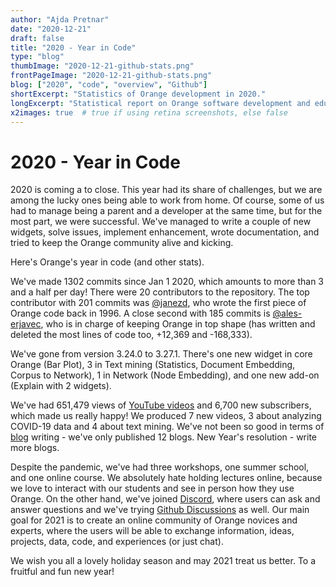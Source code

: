 ```yaml
---
author: "Ajda Pretnar"
date: "2020-12-21"
draft: false
title: "2020 - Year in Code"
type: "blog"
thumbImage: "2020-12-21-github-stats.png"
frontPageImage: "2020-12-21-github-stats.png"
blog: ["2020", "code", "overview", "Github"]
shortExcerpt: "Statistics of Orange development in 2020."
longExcerpt: "Statistical report on Orange software development and educational content for 2020."
x2images: true  # true if using retina screenshots, else false
---
```


# 2020 - Year in Code

2020 is coming a to close. This year had its share of challenges, but we are among the lucky ones being able to work from home. Of course, some of us had to manage being a parent and a developer at the same time, but for the most part, we were successful. We've managed to write a couple of new widgets, solve issues, implement enhancement, wrote documentation, and tried to keep the Orange community alive and kicking.

Here's Orange's year in code (and other stats).

We've made 1302 commits since Jan 1 2020, which amounts to more than 3 and a half per day! There were 20 contributors to the repository. The top contributor with 201 commits was [@janezd](https://github.com/janezd), who wrote the first piece of Orange code back in 1996. A close second with 185 commits is [@ales-erjavec](https://github.com/ales-erjavec), who is in charge of keeping Orange in top shape (has written and deleted the most lines of code too, +12,369 and -168,333).

<WorkflowScreenshot src="2020-12-21-commit-graph.png" />

We've gone from version 3.24.0 to 3.27.1. There's one new widget in core Orange (Bar Plot), 3 in Text mining (Statistics, Document Embedding, Corpus to Network), 1 in Network (Node Embedding), and one new add-on (Explain with 2 widgets).

We've had 651,479 views of [YouTube videos](https://www.youtube.com/c/OrangeDataMining) and 6,700 new subscribers, which made us really happy! We produced 7 new videos, 3 about analyzing COVID-19 data and 4 about text mining. We've not been so good in terms of [blog](https://orange.biolab.si/blog/) writing - we've only published 12 blogs. New Year's resolution - write more blogs.

<WorkflowScreenshot src="2020-12-21-contributors.png" />

Despite the pandemic, we've had three workshops, one summer school, and one online course. We absolutely hate holding lectures online, because we love to interact with our students and see in person how they use Orange. On the other hand, we've joined [Discord](https://discord.gg/FWrfeXV), where users can ask and answer questions and we've trying [Github Discussions](https://github.com/biolab/orange3/discussions) as well. Our main goal for 2021 is to create an online community of Orange novices and experts, where the users will be able to exchange information, ideas, projects, data, code, and experiences (or just chat).

We wish you all a lovely holiday season and may 2021 treat us better. To a fruitful and fun new year!
